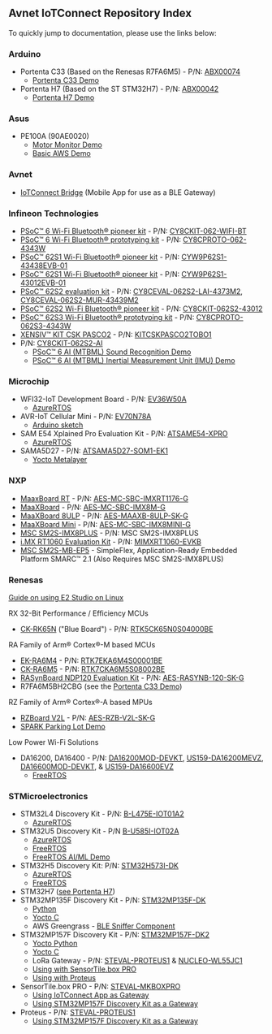 ## Avnet IoTConnect Repository Index
To quickly jump to documentation, please use the links below:

### Arduino
* Portenta C33 (Based on the Renesas R7FA6M5) - P/N:  [ABX00074](https://www.newark.com/arduino/abx00074/portenta-c33-som-32bit-arm-cortex/dp/77AK2285) 
	* [Portenta C33 Demo](https://github.com/avnet-iotconnect/iotc-arduino-pro-portenta-c33-demo)
* Portenta H7 (Based on the ST STM32H7) - P/N:  [ABX00042](https://www.newark.com/arduino/abx00042/portenta-h7-dev-brd-cortex-m4f/dp/67AH8877)
	* [Portenta H7 Demo](https://github.com/avnet-iotconnect/iotc-arduino-pro-portenta-h7-demo)

### Asus
* PE100A (90AE0020)
	* [Motor Monitor Demo](https://github.com/avnet-iotconnect/iotc-python-examples/tree/main/PE100A_Motor_Monitor_Demo)
	* [Basic AWS Demo](https://github.com/avnet-iotconnect/iotc-python-examples/tree/main/PE100A_Basic_AWS_Demo)

### Avnet
* [IoTConnect Bridge](https://github.com/avnet-iotconnect/iotc-gateway-mobile-app) (Mobile App for use as a BLE Gateway)

### Infineon Technologies
* [PSoC&trade; 6 Wi-Fi Bluetooth&reg; pioneer kit](https://github.com/avnet-iotconnect/iotc-modustoolbox-example) - P/N: [CY8CKIT-062-WIFI-BT](https://www.avnet.com/shop/us/products/infineon/cy8ckit-062-wifi-bt-3074457345644457811)
* [PSoC&trade; 6 Wi-Fi Bluetooth&reg; prototyping kit](https://github.com/avnet-iotconnect/iotc-modustoolbox-example) - P/N: [CY8CPROTO-062-4343W](https://www.infineon.com/cms/en/product/evaluation-boards/cy8cproto-062-4343w/)
* [PSoC&trade; 62S1 Wi-Fi Bluetooth&reg; pioneer kit](https://github.com/avnet-iotconnect/iotc-modustoolbox-example) - P/N: [CYW9P62S1-43438EVB-01](https://www.infineon.com/cms/en/product/evaluation-boards/cyw9p62s1-43438evb-01/)
* [PSoC&trade; 62S1 Wi-Fi Bluetooth&reg; pioneer kit](https://github.com/avnet-iotconnect/iotc-modustoolbox-example) - P/N: [CYW9P62S1-43012EVB-01](https://www.infineon.com/cms/en/product/evaluation-boards/cyw9p62s1-43012evb-01/)
* [PSoC&trade; 62S2 evaluation kit](https://github.com/avnet-iotconnect/iotc-modustoolbox-example) - P/N: [CY8CEVAL-062S2-LAI-4373M2](https://www.infineon.com/cms/en/product/evaluation-boards/cy8ceval-062s2/), [CY8CEVAL-062S2-MUR-43439M2](https://www.infineon.com/cms/en/product/evaluation-boards/cy8ceval-062s2/)
* [PSoC&trade; 62S2 Wi-Fi Bluetooth&reg; pioneer kit](https://github.com/avnet-iotconnect/iotc-modustoolbox-example) - P/N: [CY8CKIT-062S2-43012](https://www.infineon.com/cms/en/product/evaluation-boards/cy8ckit-062s2-43012/)
* [PSoC&trade; 62S3 Wi-Fi Bluetooth&reg; prototyping kit](https://github.com/avnet-iotconnect/iotc-modustoolbox-example) - P/N: [CY8CPROTO-062S3-4343W](https://www.infineon.com/cms/en/product/evaluation-boards/cy8cproto-062s3-4343w/)
* [XENSIV™ KIT CSK PASCO2](https://github.com/avnet-iotconnect/iotc-modustoolbox-xensiv-example) - P/N: [KITCSKPASCO2TOBO1](https://www.avnet.com/shop/us/products/infineon/kitcskpasco2tobo1-3074457345649343226)
* P/N: [CY8CKIT-062S2-AI](https://www.infineon.com/cms/en/product/evaluation-boards/cy8ckit-062s2-ai/)
	* [PSoC™ 6 AI (MTBML) Sound Recognition Demo](https://github.com/avnet-iotconnect/avnet-iotc-mtb-ai-baby-monitor) 
	* [PSoC™ 6 AI (MTBML) Inertial Measurement Unit (IMU) Demo](https://github.com/avnet-iotconnect/avnet-iotc-mtb-ai-imu-example)

### Microchip  
* WFI32-IoT Development Board - P/N: [EV36W50A](https://www.avnet.com/shop/us/products/microchip/ev36w50a-3074457345653415285)  
	* [AzureRTOS](https://github.com/avnet-iotconnect/iotc-azurertos-sdk/tree/main/samples/wfi32iot)
* AVR-IoT Cellular Mini - P/N: [EV70N78A](https://www.avnet.com/shop/us/products/microchip/ev70n78a-3074457345652818957)
	* [Arduino sketch](https://github.com/avnet-iotconnect/iotc-arduino-mchp-avr-sdk)
* SAM E54 Xplained Pro Evaluation Kit - P/N: [ATSAME54-XPRO](https://www.avnet.com/shop/us/products/microchip/atsame54-xpro-3074457345632695712)
  * [AzureRTOS](https://github.com/avnet-iotconnect/iotc-azurertos-sdk/tree/main/samples/same54xpro)
 * SAMA5D27 - P/N:  [ATSAMA5D27-SOM1-EK1](https://www.newark.com/microchip/atsama5d27-som1-ek1/eval-board-32bit-mpu-arm-cortex/dp/44AC2213)
	 * [Yocto Metalayer](https://github.com/avnet-iotconnect/meta-iotconnect-docs?tab=readme-ov-file)

### NXP  
* [MaaxBoard RT](https://github.com/avnet-iotconnect/iotc-azurertos-sdk/tree/main/samples/maaxboardrt) - P/N: [AES-MC-SBC-IMXRT1176-G](https://www.avnet.com/shop/us/products/avnet-engineering-services/aes-mc-sbc-imxrt1176-g-3074457345644679188)
* [MaaXBoard](https://github.com/avnet-iotconnect/iotc-yocto-python-sdk/blob/hardknott/board_specific_readmes/maaxboard.md) - P/N: [AES-MC-SBC-IMX8M-G](https://www.avnet.com/shop/us/products/avnet-engineering-services/aes-mc-sbc-imx8m-g-3074457345642080716)
* [MaaXBoard 8ULP](https://github.com/avnet-iotconnect/iotc-yocto-python-sdk/blob/hardknott/board_specific_readmes/maaxboard.md) - P/N: [AES-MAAXB-8ULP-SK-G](https://www.avnet.com/shop/us/products/avnet-engineering-services/aes-maaxb-8ulp-sk-g-3074457345648110677)
* [MaaXBoard Mini](https://github.com/avnet-iotconnect/iotc-yocto-python-sdk/blob/hardknott/board_specific_readmes/maaxboard.md) - P/N: [AES-MC-SBC-IMX8MINI-G](https://www.avnet.com/shop/us/products/avnet-engineering-services/aes-mc-sbc-imx8mini-g-3074457345643866383)
* [MSC SM2S-IMX8PLUS](https://github.com/avnet-iotconnect/iotc-yocto-python-sdk/blob/hardknott/board_specific_readmes/sm2s-imx8mp.md) - P/N: MSC SM2S-IMX8PLUS
* [i.MX RT1060 Evaluation Kit](https://github.com/avnet-iotconnect/iotc-azurertos-sdk/tree/main/samples/mimxrt1060) - P/N: [MIMXRT1060-EVKB](https://www.avnet.com/shop/us/products/nxp/mimxrt1060-evkb-3074457345646220163)
* [MSC SM2S-MB-EP5](https://github.com/avnet-embedded/simplecore-iotconnect) - SimpleFlex, Application-Ready Embedded Platform SMARC™ 2.1 (Also Requires MSC SM2S-IMX8PLUS)

### Renesas  
[Guide on using E2 Studio on Linux](documentation/e2studio/e2studio_linux_guide.md)

RX 32-Bit Performance / Efficiency MCUs
* [CK-RK65N](https://github.com/avnet-iotconnect/iotc-azurertos-sdk/tree/main/samples/ck-rx65n) ("Blue Board") - P/N: [RTK5CK65N0S04000BE](https://www.avnet.com/shop/us/products/renesas-electronics/rtk5ck65n0s04000be-3074457345648945765)

RA Family of Arm® Cortex®-M based MCUs
* [EK-RA6M4](https://github.com/avnet-iotconnect/iotc-freertos-ek-ra6m4-pmod) - P/N: [RTK7EKA6M4S00001BE](https://www.renesas.com/us/en/products/microcontrollers-microprocessors/ra-cortex-m-mcus/ek-ra6m4-evaluation-kit-ra6m4-mcu-group)
* [CK-RA6M5](https://github.com/avnet-iotconnect/iotc-freertos-ck-ra6m5-v2-pmod) - P/N: [RTK7CKA6M5S08002BE](https://www.renesas.com/us/en/products/microcontrollers-microprocessors/ra-cortex-m-mcus/ck-ra6m5-cloud-kit-based-ra6m5-mcu-group)
* [RASynBoard NDP120 Evaluation Kit](https://github.com/Avnet/RASynBoard-Out-of-Box-Demo/blob/rasynboard_v2_tiny/docs/IoTConnect.md) - P/N: [AES-RASYNB-120-SK-G](https://www.avnet.com/wps/portal/us/products/avnet-boards/avnet-board-families/rasynboard)
* R7FA6M5BH2CBG (see the [Portenta C33 Demo](https://github.com/avnet-iotconnect/iotc-arduino-pro-portenta-c33-demo))  

RZ Family of Arm® Cortex®-A based MPUs
* [RZBoard V2L](https://github.com/avnet-iotconnect/meta-iotconnect-docs/blob/main/Build/RZBoardV2L/README.md) - P/N: [AES-RZB-V2L-SK-G](https://www.avnet.com/wps/portal/us/products/avnet-boards/avnet-board-families/rzboard-v2l)
* [SPARK Parking Lot Demo](https://github.com/Avnet/SPARK) 

Low Power Wi-Fi Solutions
*  DA16200, DA16400 - P/N: [DA16200MOD-DEVKT](https://www.newark.com/dialog-semiconductor/da16200mod-devkt/dev-kit-wifi-battery-powered-iot/dp/82AH4520), [US159-DA16200MEVZ](https://www.newark.com/renesas/us159-da16200mevz/evaluation-board-arm-cortex-m4f/dp/51AK1965), [DA16600MOD-DEVKT](https://www.newark.com/dialog-semiconductor/da16600mod-devkt/analog-development-kits-rohs-compliant/dp/37AJ8937), & [US159-DA16600EVZ](https://www.newark.com/renesas/us159-da16600evz/evaluation-board-arm-cortex-m0/dp/51AK1966)
	* [FreeRTOS](https://github.com/avnet-iotconnect/iotc-dialog-da16k-sdk/tree/main)


### STMicroelectronics
* STM32L4 Discovery Kit - P/N: [B-L475E-IOT01A2](https://www.avnet.com/shop/us/products/stmicroelectronics/b-l475e-iot01a2-3074457345646183681)
  *  [AzureRTOS](https://github.com/avnet-iotconnect/iotc-azurertos-sdk/tree/main/samples/stm32l4)
* STM32U5 Discovery Kit - P/N [B-U585I-IOT02A](https://www.avnet.com/shop/us/products/stmicroelectronics/b-u585i-iot02a-3074457345647217745)
  * [AzureRTOS](https://github.com/avnet-iotconnect/iotc-azurertos-stm32-u5)
  * [FreeRTOS](https://github.com/avnet-iotconnect/iotc-freertos-stm32-u5)
  * [FreeRTOS AI/ML Demo](https://github.com/avnet-iotconnect/iotc-freertos-stm32-u5-ml-demo)
* STM32H5 Discovery Kit:  P/N: [STM32H573I-DK](https://www.newark.com/pt-BR/stmicroelectronics/stm32h573i-dk/discovery-kit-32bit-arm-cortex/dp/78AK8713)
  * [AzureRTOS](https://github.com/avnet-iotconnect/iotc-azurertos-stm32-h5)
  * [FreeRTOS](https://github.com/avnet-iotconnect/iotc-freertos-stm32-h5)
* STM32H7 ([see Portenta H7](https://github.com/avnet-iotconnect/iotc-arduino-pro-portenta-h7-demo))
* STM32MP135F Discovery Kit - P/N: [STM32MP135F-DK](https://www.avnet.com/shop/us/products/stmicroelectronics/stm32mp135f-dk-3074457345651659229)
  * [Python](https://github.com/avnet-iotconnect/iotc-pov-engineering/tree/main/STM32MP135F-DK2_Demo)
  * [Yocto C](https://github.com/avnet-iotconnect/iotc-yocto-c-sdk/blob/kirkstone/board_specific_readmes/stm32mpu135.md)
  * AWS Greengrass - [BLE Sniffer Component](https://github.com/akarnil/ble_sniffer_component)
* STM32MP157F Discovery Kit - P/N: [STM32MP157F-DK2](https://www.newark.com/stmicroelectronics/stm32mp157f-dk2/discovery-kit-arm-cortex-a7-cortex/dp/14AJ2731)
  * [Yocto Python](https://github.com/avnet-iotconnect/iotc-yocto-python-sdk/blob/kirkstone/board_specific_readmes/stm32mp157/stm32mp157.md)
  * [Yocto C](https://github.com/avnet-iotconnect/meta-iotconnect-docs/blob/main/Build/STM32MP157/README.md)
  * LoRa Gateway - P/N: [STEVAL-PROTEUS1](https://www.newark.com/stmicroelectronics/steval-astra1b/refr-design-board-arm-cortex-m0/dp/33AK9318) & [NUCLEO-WL55JC1](https://www.newark.com/stmicroelectronics/nucleo-wl55jc1/dev-board-32bit-arm-cortex-m0/dp/14AJ2473)
  * [Using with SensorTile.box PRO](https://github.com/avnet-iotconnect/iotc-python-examples/tree/main/MKBOXPRO_MP157F_Demo)
  * [Using with Proteus](https://github.com/avnet-iotconnect/iotc-python-examples/tree/main/PROTEUS_MP157F_Demo)
* SensorTile.box PRO - P/N: [STEVAL-MKBOXPRO](https://www.newark.com/stmicroelectronics/steval-mkboxpro/sensortile-box-pro-dev-kit-iot/dp/77AK2834)
  * [Using IoTConnect App as Gateway](https://github.com/avnet-iotconnect/iotc-gateway-mobile-app)
  * [Using STM32MP157F Discovery Kit as a Gateway](https://github.com/avnet-iotconnect/iotc-python-examples/tree/main/MKBOXPRO_MP157F_Demo)
* Proteus - P/N: [STEVAL-PROTEUS1](https://www.newark.com/stmicroelectronics/steval-proteus1/evaluation-kit-industrial-sensor/dp/47AK6939)
  * [Using STM32MP157F Discovery Kit as a Gateway](https://github.com/avnet-iotconnect/iotc-python-examples/tree/main/PROTEUS_MP157F_Demo)
